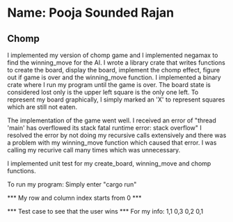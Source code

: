 # Name: Pooja Sounded Rajan
## Chomp

I implemented my version of chomp game and I implemented negamax to find the winning_move for the AI.
I wrote a library crate that writes functions to create the board, display the board, implement the chomp
effect, figure out if game is over and the winning_move function. I implemented a binary crate where I run my program
until the game is over. The board state is considered lost only is the upper left square is the only one left.
To represent my board graphically, I simply marked an 'X' to represent squares which are still not eaten.

The implementation of the game went well. I received an error of "thread 'main' has overflowed its stack
fatal runtime error: stack overflow"
I resolved the error by not doing my recursive calls extensively and there was a problem with my
winning_move function which caused that error. I was calling my recurive call many times which was unnecessary.

I implemented unit test for my create_board, winning_move and chomp functions.

To run my program:
Simply enter "cargo run"

*** My row and column index starts from 0 ***


*** Test case to see that the user wins *** 
For my info:
1,1
0,3
0,2
0,1


